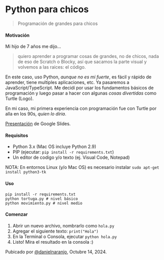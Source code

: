 # Python para chicos
> Programación de grandes para chicos

#### Motivación
Mi hijo de 7 años me dijo...  

> quiero aprender a programar cosas de grandes, no de chicos, nada de eso de Scratch o Blocky, así que sacamos la parte visual y volvemos a las raices: el código. 

En este caso, uso Python, *aunque no es mi fuerte*, es fácil y rápido de aprender, tiene multiples aplicaciones, etc. Ya pasaremos a JavaScript/TypeScript.  Me decidí por usar los fundamentos básicos de programación y luego pasar a hacer con algunas *cosas divertidas* como Turtle (Logo).

En mi caso, mi primera experiencia con programación fue con Turtle por alla en los 90s, *quien lo diria*.


[Presentación](https://docs.google.com/presentation/d/1zhYsNA9OvL43M1j1etL2Jyy19g-EAHoS4WAeeBYb300/edit?usp=sharing) de Google Slides.  

#### Requisitos
- Python 3.x (Mac OS incluye Python 2.9)
- PIP (ejecutar: `pip install -r requirements.txt`)
- Un editor de codigo y/o texto (ej. Visual Code, Notepad)  

NOTA: En entornos Linux (y/o Mac OS) es necesario instalar `sudo apt-get install python3-tk`

#### Uso
```
pip install -r requirements.txt  
python tortuga.py # nivel básico
python movimiento.py # nivel medio
```

#### Comenzar
1. Abrir un nuevo archivo, nombrarlo como `hola.py`  
2. Agregar el siguiente texto: `print("Hola")`  
3. En la Terminal o Consola, ejecutar `python hola.py`   
4. Listo! Mira el resultado en la consola :)  





Pubicado por [@danielnaranjo](https://github.com/danielnaranjo), Octubre 14, 2024.  